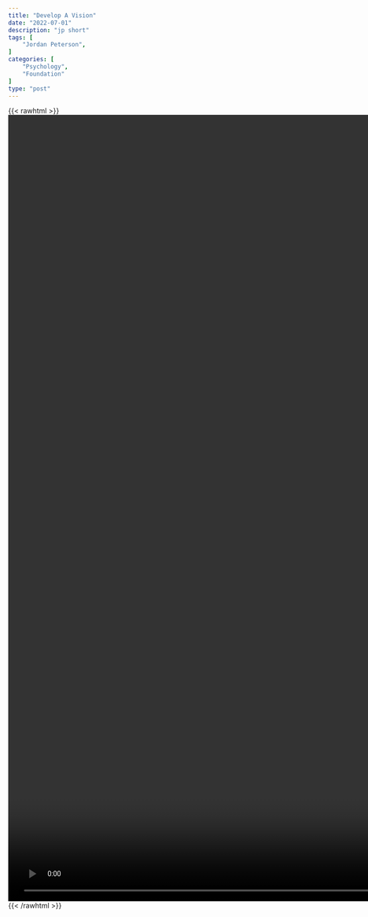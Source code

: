```yaml
---
title: "Develop A Vision"
date: "2022-07-01"
description: "jp short"
tags: [
    "Jordan Peterson",
]
categories: [
    "Psychology",
    "Foundation"
]
type: "post"
---
```

{{< rawhtml >}}
    <video style="height:40vh;width:auto" overflow="hidden" controls>
        <source src="https://clips.dev00ps.com/Jordan_Peterson/Develop_a_vision.mp4" type="video/mp4"> 
    </video>
{{< /rawhtml >}}

